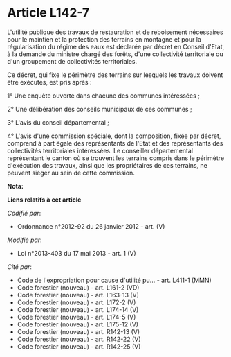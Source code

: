 # Article L142-7

L'utilité publique des travaux de restauration et de reboisement nécessaires pour le maintien et la protection des terrains
en montagne et pour la régularisation du régime des eaux est déclarée par décret en Conseil d'Etat, à la demande du ministre
chargé des forêts, d'une collectivité territoriale ou d'un groupement de collectivités territoriales.

Ce décret, qui fixe le périmètre des terrains sur lesquels les travaux doivent être exécutés, est pris après :

1° Une enquête ouverte dans chacune des communes intéressées ;

2° Une délibération des conseils municipaux de ces communes ;

3° L'avis du conseil départemental ;

4° L'avis d'une commission spéciale, dont la composition, fixée par décret, comprend à part égale des représentants de l'Etat
et des représentants des collectivités territoriales intéressées. Le conseiller départemental représentant le canton où se
trouvent les terrains compris dans le périmètre d'exécution des travaux, ainsi que les propriétaires de ces terrains, ne
peuvent siéger au sein de cette commission.

**Nota:**



**Liens relatifs à cet article**

_Codifié par_:

  - Ordonnance n°2012-92 du 26 janvier 2012 - art. (V)

_Modifié par_:

  - Loi n°2013-403 du 17 mai 2013 - art. 1 (V)

_Cité par_:

  - Code de l'expropriation pour cause d'utilité pu... - art. L411-1 (MMN)
  - Code forestier (nouveau) - art. L161-2 (VD)
  - Code forestier (nouveau) - art. L163-13 (V)
  - Code forestier (nouveau) - art. L172-2 (V)
  - Code forestier (nouveau) - art. L174-14 (V)
  - Code forestier (nouveau) - art. L174-5 (V)
  - Code forestier (nouveau) - art. L175-12 (V)
  - Code forestier (nouveau) - art. R142-13 (V)
  - Code forestier (nouveau) - art. R142-22 (V)
  - Code forestier (nouveau) - art. R142-25 (V)
